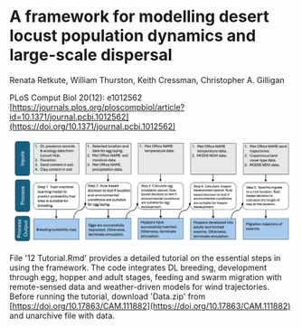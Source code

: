 # A framework for modelling desert locust population dynamics and large-scale dispersal
 Renata Retkute, William Thurston, Keith Cressman, Christopher A. Gilligan
 
 PLoS Comput Biol 20(12): e1012562 [https://journals.plos.org/ploscompbiol/article?id=10.1371/journal.pcbi.1012562](https://doi.org/10.1371/journal.pcbi.1012562)

![Schematics of the modelling framework](Figure_2.png)

File '12 Tutorial.Rmd' provides a detailed tutorial on the essential steps in using the framework. The code integrates DL breeding, development through egg, hopper and adult stages, feeding and swarm migration with remote-sensed data and weather-driven models for wind trajectories. Before running the tutorial, download 'Data.zip' from [https://doi.org/10.17863/CAM.111882](https://doi.org/10.17863/CAM.111882)  and unarchive file with data. 

